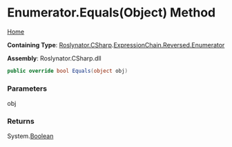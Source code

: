 # Enumerator\.Equals\(Object\) Method

[Home](../../../../../../README.md)

**Containing Type**: [Roslynator.CSharp](../../../../README.md)\.[ExpressionChain.Reversed.Enumerator](../README.md)

**Assembly**: Roslynator\.CSharp\.dll

```csharp
public override bool Equals(object obj)
```

### Parameters

obj



### Returns

System\.[Boolean](https://docs.microsoft.com/en-us/dotnet/api/system.boolean)

